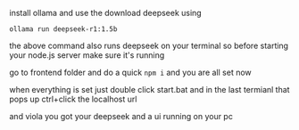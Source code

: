 install ollama and use the download deepseek using 

`ollama run deepseek-r1:1.5b`

the above command also runs deepseek on your terminal so before starting your node.js server make sure it's running 

go to frontend folder and do a quick  `npm i` and you are all set now 

when everything is set just double click start.bat and in the last termianl that pops up ctrl+click the localhost url

and viola you got your deepseek and a ui running on your pc 